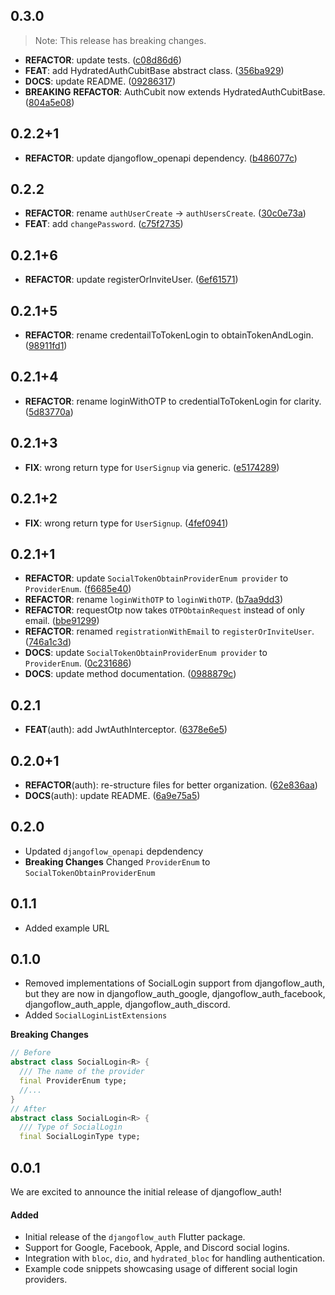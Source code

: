 ## 0.3.0

> Note: This release has breaking changes.

 - **REFACTOR**: update tests. ([c08d86d6](https://github.com/djangoflow/flutter-djangoflow/commit/c08d86d65e7039f047c93f3d8c8082ea5035549d))
 - **FEAT**: add HydratedAuthCubitBase abstract class. ([356ba929](https://github.com/djangoflow/flutter-djangoflow/commit/356ba929d28fa8742abd06bafd3a5d9f8f03a652))
 - **DOCS**: update README. ([09286317](https://github.com/djangoflow/flutter-djangoflow/commit/092863175b130b8f03a295166ef9c1a3caadcbca))
 - **BREAKING** **REFACTOR**: AuthCubit now extends HydratedAuthCubitBase. ([804a5e08](https://github.com/djangoflow/flutter-djangoflow/commit/804a5e0896712dd381664f8de8ab04b033923714))

## 0.2.2+1

 - **REFACTOR**: update djangoflow_openapi dependency. ([b486077c](https://github.com/djangoflow/flutter-djangoflow/commit/b486077c80b763f3223ee9149872714b36738398))

## 0.2.2

 - **REFACTOR**: rename `authUserCreate` -> `authUsersCreate`. ([30c0e73a](https://github.com/djangoflow/flutter-djangoflow/commit/30c0e73ab80f666967abb1bb6efa234c1fe8a44b))
 - **FEAT**: add `changePassword`. ([c75f2735](https://github.com/djangoflow/flutter-djangoflow/commit/c75f2735e82d64564200c9b8e3a8a03ce34cf803))

## 0.2.1+6

 - **REFACTOR**: update registerOrInviteUser. ([6ef61571](https://github.com/djangoflow/flutter-djangoflow/commit/6ef615713270a224f9ceb778217d3b9114a91dc7))

## 0.2.1+5

 - **REFACTOR**: rename credentailToTokenLogin to obtainTokenAndLogin. ([98911fd1](https://github.com/djangoflow/flutter-djangoflow/commit/98911fd10a9ff0c5244ce08386869f3685f4d531))

## 0.2.1+4

 - **REFACTOR**: rename loginWithOTP to credentialToTokenLogin for clarity. ([5d83770a](https://github.com/djangoflow/flutter-djangoflow/commit/5d83770a27847a5abb77439fac4d210391d23616))

## 0.2.1+3

 - **FIX**: wrong return type for `UserSignup` via generic. ([e5174289](https://github.com/djangoflow/flutter-djangoflow/commit/e5174289317eca61a4541ea0fbf970397af36723))

## 0.2.1+2

 - **FIX**: wrong return type for `UserSignup`. ([4fef0941](https://github.com/djangoflow/flutter-djangoflow/commit/4fef094108fb76d0876208e4222b9cf046266080))

## 0.2.1+1

 - **REFACTOR**: update `SocialTokenObtainProviderEnum provider` to `ProviderEnum`. ([f6685e40](https://github.com/djangoflow/flutter-djangoflow/commit/f6685e4084e49f011c58884dcb5f98a0055ac998))
 - **REFACTOR**: rename `loginWithOTP` to `loginWithOTP`. ([b7aa9dd3](https://github.com/djangoflow/flutter-djangoflow/commit/b7aa9dd30ec26760ba8d0345862cbe43f2cb2a32))
 - **REFACTOR**: requestOtp now takes `OTPObtainRequest` instead of only email. ([bbe91299](https://github.com/djangoflow/flutter-djangoflow/commit/bbe912990654f9368cc7a129aeb27b5016f89e5e))
 - **REFACTOR**: renamed `registrationWithEmail` to `registerOrInviteUser`. ([746a1c3d](https://github.com/djangoflow/flutter-djangoflow/commit/746a1c3dfd81580be3f9e377a3d967b6770b0a48))
 - **DOCS**: update `SocialTokenObtainProviderEnum provider` to `ProviderEnum`. ([0c231686](https://github.com/djangoflow/flutter-djangoflow/commit/0c231686b9fe86d9676f35597c1c467ada575350))
 - **DOCS**: update method documentation. ([0988879c](https://github.com/djangoflow/flutter-djangoflow/commit/0988879c01ca028bb275c891c74639f0aa2401a2))

## 0.2.1

 - **FEAT**(auth): add JwtAuthInterceptor. ([6378e6e5](https://github.com/djangoflow/flutter-djangoflow/commit/6378e6e59f8e8bece327c91b5316d4c9cf0510b0))

## 0.2.0+1

 - **REFACTOR**(auth): re-structure files for better organization. ([62e836aa](https://github.com/djangoflow/flutter-djangoflow/commit/62e836aab7645edd34062646eca9917e4260917b))
 - **DOCS**(auth): update README. ([6a9e75a5](https://github.com/djangoflow/flutter-djangoflow/commit/6a9e75a5c74535f5bf0db22996f2657f73b127a4))

## 0.2.0

- Updated `djangoflow_openapi` depdendency
- **Breaking Changes** Changed `ProviderEnum` to `SocialTokenObtainProviderEnum`

## 0.1.1

- Added example URL

## 0.1.0

- Removed implementations of SocialLogin support from djangoflow_auth, but they are now in djangoflow_auth_google, djangoflow_auth_facebook, djangoflow_auth_apple, djangoflow_auth_discord.
- Added `SocialLoginListExtensions`

**Breaking Changes**

```dart
// Before
abstract class SocialLogin<R> {
  /// The name of the provider
  final ProviderEnum type;
  //...
}
// After
abstract class SocialLogin<R> {
  /// Type of SocialLogin
  final SocialLoginType type;
```

## 0.0.1

We are excited to announce the initial release of djangoflow_auth!

#### Added

- Initial release of the `djangoflow_auth` Flutter package.
- Support for Google, Facebook, Apple, and Discord social logins.
- Integration with `bloc`, `dio`, and `hydrated_bloc` for handling authentication.
- Example code snippets showcasing usage of different social login providers.
